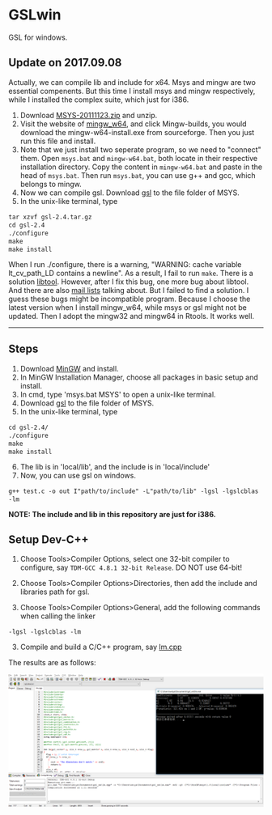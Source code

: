 # GSLwin
GSL for windows.

## Update on 2017.09.08

Actually, we can compile lib and include for x64. Msys and mingw are two essential compenents. But this time I install msys and mingw respectively, while I installed the complex suite, which just for i386.

1. Download [MSYS-20111123.zip](https://phoenixnap.dl.sourceforge.net/project/mingw-w64/External%20binary%20packages%20%28Win64%20hosted%29/MSYS%20%2832-bit%29/MSYS-20111123.zip)
 and unzip.
2. Visit the website of [mingw_w64](http://mingw-w64.org/doku.php/download), and click Mingw-builds, you would download the mingw-w64-install.exe from sourceforge. Then you just run this file and install.
3. Note that we just install two seperate program, so we need to "connect" them. Open `msys.bat` and `mingw-w64.bat`, both locate in their respective installation directory. Copy the content in `mingw-w64.bat` and paste in the head of `msys.bat`. Then run `msys.bat`, you can use g++ and gcc, which belongs to mingw.
4. Now we can compile gsl. Download [gsl](ftp://ftp.gnu.org/gnu/gsl/) to the file folder of MSYS.
5. In the unix-like terminal, type
```
tar xzvf gsl-2.4.tar.gz
cd gsl-2.4
./configure
make
make install
```
When I run ./configure, there is a warning, "WARNING: cache variable lt_cv_path_LD contains a newline". As a result, I fail to run `make`. There is a solution [libtool](http://lists.gnu.org/archive/html/libtool/2009-05/msg00034.html). However, after I fix this bug, one more bug about libtool. And there are also [mail lists](https://lists.gnu.org/archive/html/libtool/2014-09/msg00005.html) talking about. But I failed to find a solution. I guess these bugs might be incompatible program. Because I choose the latest version when I install mingw_w64, while msys or gsl might not be updated. Then I adopt the mingw32 and mingw64 in Rtools. It works well.



****

## Steps

1. Download [MinGW](http://www.mingw.org) and install.
2. In MinGW Installation Manager, choose all packages in basic setup and install.
3. In cmd, type 'msys.bat MSYS' to open a unix-like terminal.
4. Download [gsl](ftp://ftp.gnu.org/gnu/gsl/) to the file folder of MSYS.
5. In the unix-like terminal, type

```
cd gsl-2.4/
./configure
make
make install
```
6. The lib is in 'local/lib', and the include is in 'local/include'
7. Now, you can use gsl on windows.
```
g++ test.c -o out I"path/to/include" -L"path/to/lib" -lgsl -lgslcblas -lm
```

**NOTE: The include and lib in this repository are just for i386.**

## Setup Dev-C++

1. Choose Tools>Compiler Options, select one 32-bit compiler to configure, say `TDM-GCC 4.8.1 32-bit Release`. DO NOT use 64-bit!

1. Choose Tools>Compiler Options>Directories, then add the include and libraries path for gsl.

2. Choose Tools>Compiler Options>General, add the following commands when calling the linker
```
-lgsl -lgslcblas -lm
```

3. Compile and build a C/C++ program, say [lm.cpp](https://github.com/szcf-weiya/gsl_lm)

The results are as follows:

![](result.png)
